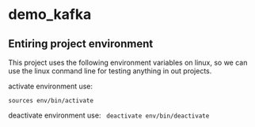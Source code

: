 # demo_kafka

## Entiring project environment
This project uses the following environment variables on linux, so we can use the linux conmand line for testing anything in out projects. 

activate environment use: 

``` sources env/bin/activate ```

deactivate environment use:
``` deactivate env/bin/deactivate```
